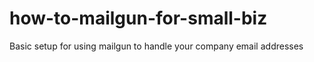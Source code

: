 # how-to-mailgun-for-small-biz
Basic setup for using mailgun to handle your company email addresses
